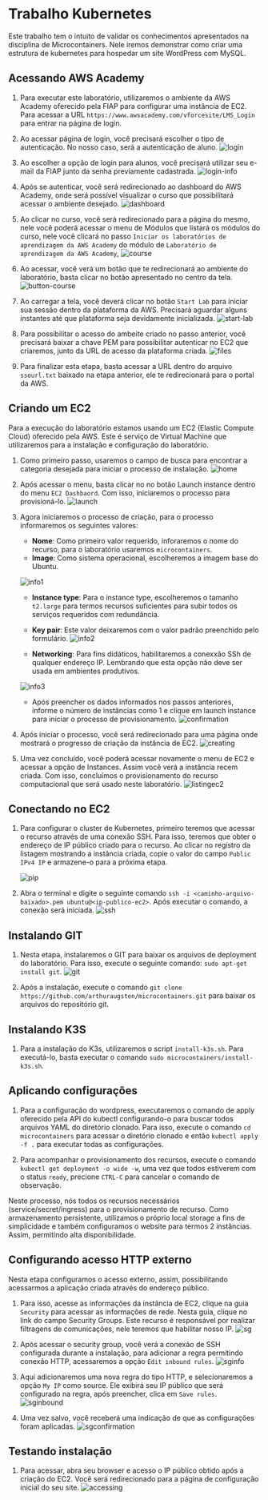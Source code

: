 # Trabalho Kubernetes

Este trabalho tem o intuito de validar os conhecimentos apresentados na disciplina de Microcontainers. Nele iremos demonstrar como criar uma estrutura de kubernetes para hospedar um site WordPress com MySQL.

## Acessando AWS Academy

1. Para executar este laboratório, utilizaremos o ambiente da AWS Academy oferecido pela FIAP para configurar uma instância de EC2. Para acessar a URL `https://www.awsacademy.com/vforcesite/LMS_Login` para entrar na página de login.

2. Ao acessar página de login, você precisará escolher o tipo de autenticação. No nosso caso, será a autenticação de aluno.
   ![login](docs/aws-academy-login.png)

3. Ao escolher a opção de login para alunos, você precisará utilizar seu e-mail da FIAP junto da senha previamente cadastrada.
   ![login-info](docs/aws-academy-login-2.png)

4. Após se autenticar, você será redirecionado ao dashboard do AWS Academy, onde será possível visualizar o curso que possibilitará acessar o ambiente desejado.
   ![dashboard](docs/aws-academy-dashboard.png)

5. Ao clicar no curso, você será redirecionado para a página do mesmo, nele você poderá acessar o menu de Módulos que listará os módulos do curso, nele você clicará no passo `Iniciar os laboratórios de aprendizagem da AWS Academy` do módulo de `Laboratório de aprendizagem da AWS Academy`,
   ![course](docs/aws-academy-course.png)

6. Ao acessar, você verá um botão que te redirecionará ao ambiente do laboratório, basta clicar no botão apresentado no centro da tela.
   ![button-course](docs/aws-academy-course-info.png)

7. Ao carregar a tela, você deverá clicar no botão `Start Lab` para iniciar sua sessão dentro da plataforma da AWS. Precisará aguardar alguns instantes até que plataforma seja devidamente inicializada.
   ![start-lab](docs/aws-academy-lab-starting.png)

8. Para possibilitar o acesso do ambeite criado no passo anterior, você precisará baixar a chave PEM para possibilitar autenticar no EC2 que criaremos, junto da URL de acesso da plataforma criada.
   ![files](docs/aws-academy-lab-files.png)

9. Para finalizar esta etapa, basta acessar a URL dentro do arquivo `ssourl.txt` baixado na etapa anterior, ele te redirecionará para o portal da AWS.

## Criando um EC2

Para a execução do laboratório estamos usando um EC2 (Elastic Compute Cloud) oferecido pela AWS. Este é serviço de Virtual Machine que utilizaremos para a instalação e configuração do laboratório.

1. Como primeiro passo, usaremos o campo de busca para encontrar a categoria desejada para iniciar o processo de instalação.
   ![home](docs/home-ec2-search.png)

2. Após acessar o menu, basta clicar no no botão Launch instance dentro do menu `EC2 Dashbaord`. Com isso, iniciaremos o processo para provisioná-lo.
   ![launch](docs/ec2-launch-instance.png)

3. Agora iniciaremos o processo de criação, para o processo informaremos os seguintes valores:

   - **Nome**: Como primeiro valor requerido, inforaremos o nome do recurso, para o laboratório usaremos `microcontainers`.
   - **Image**: Como sistema operacional, escolheremos a imagem base do Ubuntu.

   ![info1](docs/ec2-info-1.png)

   - **Instance type**: Para o instance type, escolheremos o tamanho `t2.large` para termos recursos suficientes para subir todos os serviços requeridos com redundância.
   - **Key pair**: Este valor deixaremos com o valor padrão preenchido pelo formulário.
     ![info2](docs/ec2-info-2.png)

   - **Networking**: Para fins didáticos, habilitaremos a conexxão SSh de qualquer endereço IP. Lembrando que esta opção não deve ser usada em ambientes produtivos.

   ![info3](docs/ec2-info-3.png)

   - Após preencher os dados informados nos passos anteriores, informe o número de instâncias como 1 e clique em launch instance para iniciar o processo de provisionamento.
     ![confirmation](docs/ec2-info-confirmation.png)

4. Após iniciar o processo, você será redirecionado para uma página onde mostrará o progresso de criação da instância de EC2.
   ![creating](docs/ec2-creating.png)

5. Uma vez concluído, você poderá acessar novamente o menu de EC2 e acessar a opção de Instances. Assim você verá a instância recem criada. Com isso, concluímos o provisionamento do recurso computacional que será usado neste laboratório.
   ![listingec2](docs/ec2-instances-list.png)

## Conectando no EC2

1. Para configurar o cluster de Kubernetes, primeiro teremos que acessar o recurso através de uma conexão SSH. Para isso, teremos que obter o endereço de IP público criado para o recurso. Ao clicar no registro da listagem mostrando a instância criada, copie o valor do campo `Public IPv4 IP` e armazene-o para a próxima etapa.

   ![pip](docs/ec2-public-ip.png)

2. Abra o terminal e digite o seguinte comando `ssh -i <caminho-arquivo-baixado>.pem ubuntu@<ip-publico-ec2>`. Após executar o comando, a conexão será iniciada.
   ![ssh](docs/ssh-ec2.png)

## Instalando GIT

1. Nesta etapa, instalaremos o GIT para baixar os arquivos de deployment do laboratório. Para isso, execute o seguinte comando: `sudo apt-get install git`.
   ![git](docs/git-install.png)

2. Após a instalação, execute o comando `git clone https://github.com/arthuraugsten/microcontainers.git` para baixar os arquivos do repositório git.

## Instalando K3S

1. Para a instalação do K3s, utilizaremos o script `install-k3s.sh`. Para executá-lo, basta executar o comando `sudo microcontainers/install-k3s.sh`.

## Aplicando configurações

1. Para a configuração do wordpress, executaremos o comando de apply oferecido pela API do kubectl configurando-o para buscar todos arquivos YAML do diretório clonado. Para isso, execute o comando `cd microcontainers` para acessar o diretório clonado e então `kubectl apply -f .` para executar todas as configurações.

2. Para acompanhar o provisionamento dos recursos, execute o comando `kubectl get deployment -o wide -w`, uma vez que todos estiverem com o status `ready`, precione `CTRL-C` para cancelar o comando de observação.

Neste processo, nós todos os recursos necessários (service/secret/ingress) para o provisionamento de recurso. Como armazenamento persistente, utilizamos o próprio local storage a fins de simplicidade e também configuramos o website para termos 2 instâncias. Assim, permitindo alta disponibilidade.

## Configurando acesso HTTP externo

Nesta etapa configuramos o acesso externo, assim, possibilitando acessarmos a aplicação criada através do endereço público.

1. Para isso, acesse as informações da instância de EC2, clique na guia `Security` para acessar as informações de rede. Nesta guia, clique no link do campo Security Groups. Este recurso é responsável por realizar filtragens de comunicações, nele teremos que habilitar nosso IP.
   ![sg](docs/ec2-security-group.png)

2. Após acessar o security group, você verá a conexão de SSH configurada durante a instalação, para adicionar a regra permitindo conexão HTTP, acessaremos a opção `Edit inbound rules`.
   ![sginfo](docs/security-group-info.png)

3. Aqui adicionaremos uma nova regra do tipo HTTP, e selecionaremos a opção `My IP` como source. Ele exibirá seu IP público que será configurado na regra, após preencher, clica em `Save rules`.
   ![sginbound](docs/security-group-inbound.png)

4. Uma vez salvo, você receberá uma indicação de que as configurações foram aplicadas.
   ![sgconfirmation](docs/security-group-confirmation.png)

## Testando instalação

1. Para acessar, abra seu browser e acesso o IP público obtido após a criação do EC2. Você será redirecionado para a página de configuração inicial do seu site.
   ![accessing](docs/acessing-site.png)
